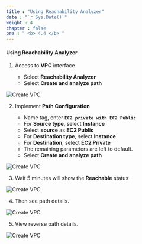 ```yaml
---
title : "Using Reachability Analyzer"
date : "`r Sys.Date()`"
weight : 4
chapter : false
pre : " <b> 4.4 </b> "
---
```


#### Using Reachability Analyzer

1. Access to **VPC** interface

   - Select **Reachability Analyzer**
   - Select **Create and analyze path**

![Create VPC](/images/14/0001.png?featherlight=false&width=90pc)

2. Implement **Path Configuration**

   - Name tag, enter **```EC2 private with EC2 Public```**
   - For **Source type**, select **Instance**
   - Select **source** as **EC2 Public**
   - For **Destination type**, select **Instance**
   - For **Destination**, select **EC2 Private**
   - The remaining parameters are left to default.
   - Select **Create and analyze path**

![Create VPC](/images/14/0002.png?featherlight=false&width=90pc)

3. Wait 5 minutes will show the **Reachable** status

![Create VPC](/images/14/0003.png?featherlight=false&width=90pc)

4. Then see path details.

![Create VPC](/images/14/0004.png?featherlight=false&width=90pc)

5. View reverse path details.

![Create VPC](/images/14/0005.png?featherlight=false&width=90pc)